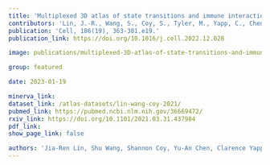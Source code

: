 ```yaml
---
title: 'Multiplexed 3D atlas of state transitions and immune interactions in colorectal cancer.'
contributors: 'Lin, J.-R., Wang, S., Coy, S., Tyler, M., Yapp, C., Chen, Y.-A., Heiser, C.N., Lau, K.S., Santagata, S., Sorger, P.K. (2023).'
publication: 'Cell, 186(19), 363-381.e19.'
publication_link: https://doi.org/10.1016/j.cell.2022.12.028

image: publications/multiplexed-3D-atlas-of-state-transitions-and-immune-interactions-in-colorectal-cancer.PNG

group: featured

date: 2023-01-19

minerva_link:
dataset_link: /atlas-datasets/lin-wang-coy-2021/
pubmed_link: https://pubmed.ncbi.nlm.nih.gov/36669472/
rxiv_link: https://doi.org/10.1101/2021.03.31.437984
pdf_link:
show_page_link: false

authors: 'Jia-Ren Lin, Shu Wang, Shannon Coy, Yu-An Chen, Clarence Yapp, Madison Tyler, Maulik K. Nariya, Cody N. Heiser, Ken S. Lau, Sandro Santagata, and Peter K. Sorger'
---
```


